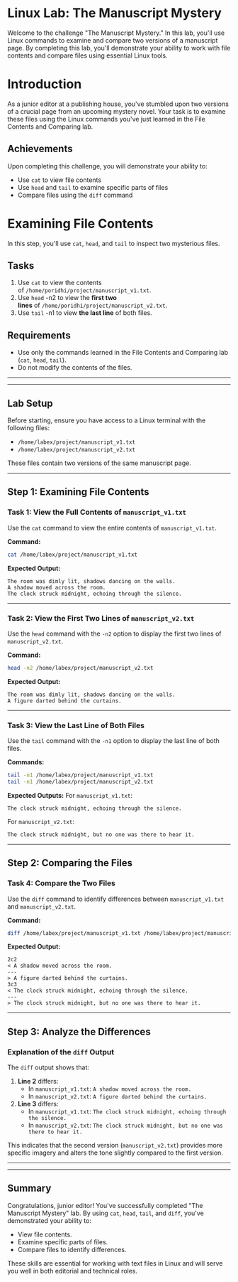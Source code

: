 # **Linux Lab: The Manuscript Mystery**

Welcome to the challenge "The Manuscript Mystery." In this lab, you'll use Linux commands to examine and compare two versions of a manuscript page. By completing this lab, you'll demonstrate your ability to work with file contents and compare files using essential Linux tools.

# **Introduction**

As a junior editor at a publishing house, you've stumbled upon two versions of a crucial page from an upcoming mystery novel. Your task is to examine these files using the Linux commands you've just learned in the File Contents and Comparing lab.

## **Achievements**

Upon completing this challenge, you will demonstrate your ability to:

- Use `cat` to view file contents
- Use `head` and `tail` to examine specific parts of files
- Compare files using the `diff` command

# **Examining File Contents**

In this step, you'll use `cat`, `head`, and `tail` to inspect two mysterious files.

## **Tasks**

1. Use `cat` to view the contents of `/home/poridhi/project/manuscript_v1.txt`.
2. Use `head` -n2 to view the **first two lines** of `/home/poridhi/project/manuscript_v2.txt`.
3. Use `tail` -n1 to view **the last line** of both files.

## **Requirements**

- Use only the commands learned in the File Contents and Comparing lab (`cat`, `head`, `tail`).
- Do not modify the contents of the files.

---

---

## **Lab Setup**

Before starting, ensure you have access to a Linux terminal with the following files:

- `/home/labex/project/manuscript_v1.txt`
- `/home/labex/project/manuscript_v2.txt`

These files contain two versions of the same manuscript page.

---

## **Step 1: Examining File Contents**

### **Task 1: View the Full Contents of `manuscript_v1.txt`**

Use the `cat` command to view the entire contents of `manuscript_v1.txt`.

**Command:**

```bash
cat /home/labex/project/manuscript_v1.txt

```

**Expected Output:**

```
The room was dimly lit, shadows dancing on the walls.
A shadow moved across the room.
The clock struck midnight, echoing through the silence.

```

---

### **Task 2: View the First Two Lines of `manuscript_v2.txt`**

Use the `head` command with the `-n2` option to display the first two lines of `manuscript_v2.txt`.

**Command:**

```bash
head -n2 /home/labex/project/manuscript_v2.txt

```

**Expected Output:**

```
The room was dimly lit, shadows dancing on the walls.
A figure darted behind the curtains.

```

---

### **Task 3: View the Last Line of Both Files**

Use the `tail` command with the `-n1` option to display the last line of both files.

**Commands:**

```bash
tail -n1 /home/labex/project/manuscript_v1.txt
tail -n1 /home/labex/project/manuscript_v2.txt

```

**Expected Outputs:**
For `manuscript_v1.txt`:

```
The clock struck midnight, echoing through the silence.

```

For `manuscript_v2.txt`:

```
The clock struck midnight, but no one was there to hear it.

```

---

## **Step 2: Comparing the Files**

### **Task 4: Compare the Two Files**

Use the `diff` command to identify differences between `manuscript_v1.txt` and `manuscript_v2.txt`.

**Command:**

```bash
diff /home/labex/project/manuscript_v1.txt /home/labex/project/manuscript_v2.txt

```

**Expected Output:**

```
2c2
< A shadow moved across the room.
---
> A figure darted behind the curtains.
3c3
< The clock struck midnight, echoing through the silence.
---
> The clock struck midnight, but no one was there to hear it.

```

---

## **Step 3: Analyze the Differences**

### **Explanation of the `diff` Output**

The `diff` output shows that:

1. **Line 2** differs:
    - In `manuscript_v1.txt`: `A shadow moved across the room.`
    - In `manuscript_v2.txt`: `A figure darted behind the curtains.`
2. **Line 3** differs:
    - In `manuscript_v1.txt`: `The clock struck midnight, echoing through the silence.`
    - In `manuscript_v2.txt`: `The clock struck midnight, but no one was there to hear it.`

This indicates that the second version (`manuscript_v2.txt`) provides more specific imagery and alters the tone slightly compared to the first version.

---

---

## **Summary**

Congratulations, junior editor! You've successfully completed "The Manuscript Mystery" lab. By using `cat`, `head`, `tail`, and `diff`, you've demonstrated your ability to:

- View file contents.
- Examine specific parts of files.
- Compare files to identify differences.

These skills are essential for working with text files in Linux and will serve you well in both editorial and technical roles.